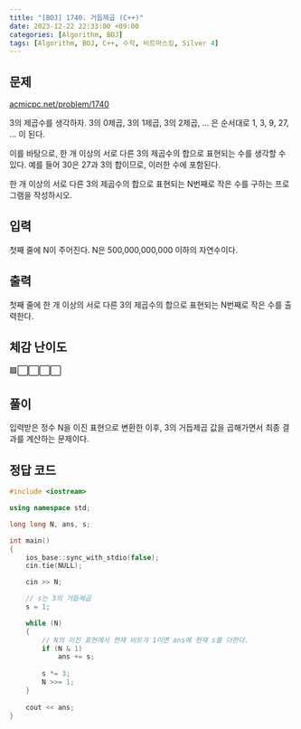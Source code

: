 ```yaml
---
title: "[BOJ] 1740. 거듭제곱 (C++)"
date: 2023-12-22 22:33:00 +09:00
categories: [Algorithm, BOJ]
tags: [Algorithm, BOJ, C++, 수학, 비트마스킹, Silver 4]
---
```

## **문제**
[acmicpc.net/problem/1740](https://www.acmicpc.net/problem/1740)
<br>

3의 제곱수를 생각하자. 3의 0제곱, 3의 1제곱, 3의 2제곱, ... 은 순서대로 1, 3, 9, 27, ... 이 된다.

이를 바탕으로, 한 개 이상의 서로 다른 3의 제곱수의 합으로 표현되는 수를 생각할 수 있다. 예를 들어 30은 27과 3의 합이므로, 이러한 수에 포함된다.

한 개 이상의 서로 다른 3의 제곱수의 합으로 표현되는 N번째로 작은 수를 구하는 프로그램을 작성하시오.
<br>

## **입력**
첫째 줄에 N이 주어진다. N은 500,000,000,000 이하의 자연수이다.
<br>

## **출력**
첫째 줄에 한 개 이상의 서로 다른 3의 제곱수의 합으로 표현되는 N번째로 작은 수를 출력한다.
<br>

## **체감 난이도**
🟩⬜⬜⬜⬜
<br>

## **풀이**
입력받은 정수 N을 이진 표현으로 변환한 이후, 3의 거듭제곱 값을 곱해가면서 최종 결과를 계산하는 문제이다.
<br>

## **정답 코드**
```c++
#include <iostream>

using namespace std;

long long N, ans, s;

int main()
{
    ios_base::sync_with_stdio(false);
    cin.tie(NULL);

    cin >> N;

    // s는 3의 거듭제곱
    s = 1;

    while (N)
    {
        // N의 이진 표현에서 현재 비트가 1이면 ans에 현재 s를 더한다.
        if (N & 1)
            ans += s;
        
        s *= 3;
        N >>= 1;
    }
    
    cout << ans;
}
```